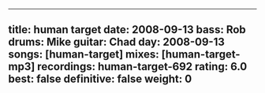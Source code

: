 
---
title: human target
date: 2008-09-13
bass:	Rob
drums:	Mike
guitar:	Chad
day: 2008-09-13
songs: [human-target]
mixes: [human-target-mp3]
recordings: human-target-692
rating: 6.0
best: false
definitive: false
weight: 0
---
